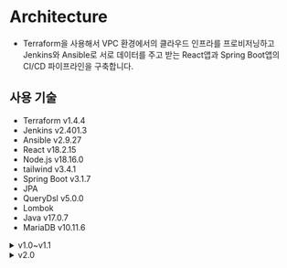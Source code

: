 # Architecture

- Terraform을 사용해서 VPC 환경에서의 클라우드 인프라를 프로비저닝하고 Jenkins와 Ansible로 서로 데이터를 주고 받는 React앱과 Spring Boot앱의 CI/CD 파이프라인을 구축합니다.

## 사용 기술

- Terraform v1.4.4
- Jenkins v2.401.3
- Ansible v2.9.27
- React v18.2.15
- Node.js v18.16.0
- tailwind v3.4.1
- Spring Boot v3.1.7
- JPA
- QueryDsl v5.0.0
- Lombok
- Java v17.0.7
- MariaDB v10.11.6

<details><summary>v1.0~v1.1</summary>
<div markdown="1">

- ![image](./img/architecture.PNG)

## Infrastructure

- 지급받은 크레딧을 활용해 네이버 클라우드 플랫폼에 유료 서비스를 포함한 인프라를 구축했습니다.

- 각 서버의 사양은 동일하게 2xCPU, RAM 8GB, SSD 50GB 운영체제는 CentOS 7.3으로 구성했습니다.

- VPC 환경에서 바스티온 호스트 겸 WS를 퍼블릭 서브넷에 생성하고 같은 서브넷에 CI/CD를 담당할 Jenkins 서버를 생성합니다.

- WAS와 DB를 숨기기 위해 프라이빗 서브넷에 서버를 생성하고 또다른 퍼블릭 서브넷에 생성한 NAT Gateway를 통해 패키지의 설치 등 인터넷이 필요한 경우 인터넷을 사용합니다.

- NAT Gateway는 전용 서브넷을 별도로 생성해야 하기 때문에 퍼블릭 서브넷을 하나 더 생성했습니다.

### ACL Rule, ACG

- 네이버 클라우드 플랫폼은 VPC 환경으로 인프라를 구축할 경우 ACL Rule을 각 서브넷에 반드시 적용해야 합니다.

#### 퍼블릭 서브넷

- 퍼블릭 서브넷은 인터넷을 통한 http, https 접속을 허용하고 로컬 ip로 부터 SSH 접속을 허용합니다. 그리고 인터넷을 통한 젠킨스 접속을 위해 젠킨스의 8080 포트도 접속을 허용합니다.

- 프라이빗 서브넷과의 통신을 위해 아웃바운드 룰은 http, https, SSH 뿐만 아니라 WAS가 실행 될 프라이빗 서브넷의 8080 포트도 허용합니다.

#### 프라이빗 서브넷

- 퍼블릭 서브넷으로부터 SSH를 허용하고 클라이언트와 통신하기 위한 8080 포트도 접속을 허용합니다.

- 아웃바운드 룰은 모든 호스트를 대상으로 모든 포트를 허용해두었습니다.

### ACG

- 각 서브넷에 ACL Rule을 적용한 이후에도 각 서버에 ACG를 맵핑해줘야 합니다. 맵핑된 ACG는 http, https, SSH, 8080 포트를 허용합니다.

## Frontend

- 리액트 라이브러리를 사용해서 구현했습니다.

- 입력받은 텍스트는 state로 저장되고 제출 시 값은 JSON 포맷으로 서버에 전달되어 DB에 저장됩니다.

- 조회 기능은 DB에서 모든 텍스트를 axios를 사용해 배열로 호출한 다음 map 함수를 사용해서 li 태그로 렌더링합니다.

## Backend

- 스프링 부트 프레임워크를 사용해서 구현했습니다.

- JPA를 사용해서 Content 객체와 content 테이블을 맵핑해서 객체를 Entity로서의 역할을 하게 했습니다. 클라이언트로부터 입력받은 텍스트는 JSON 포맷으로 넘어오기 때문에 RequestBody 어노테이션을 사용해서 전달받은 후 DB에 저장합니다.

- 조회 기능은 text 열의 모든 항목을 조회해서 리스트로 만든 후 응답으로 반환합니다.

## CI/CD

- Jenkins에서 파이프라인을 생성하고 레포지토리에 업로드된 Jenkinsfile에 명시된 작업을 수행하게 합니다.

- 이 과정에서 배포 자동화를 위해 Ansible 스크립트를 사용해서 퍼블릭 서버와 프라이빗 서버에 명령을 내립니다.

- 빌드된 아티팩트를 서버에 전달하기 위해 네이버 클라우드 플랫폼의 오브젝트 스토리지에 업로드하고 Ansible 스크립트를 통해 다운로드 받습니다.

- 오브젝트 스토리지를 CLI에서 접근하기 위해서는 AWS CLI가 필요합니다. `--endpoint-url=https://kr.object.ncloudstorage.com` 옵션을 사용해 오브젝트 스토리지에 접근합니다.

- 이것을 Jenkins가 수행하기 위해서는 Jenkins에 `AWS_ACCESS_KEY_ID`, `AWS_SECRET_ACCESS_KEY` 환경 변수를 생성해서 Key를 저장해두어야 합니다.

### 프론트엔드

- 프론트엔드는 `npm install`을 통해 필요한 모듈들을 설치한 후 `npm build`로 빌드를 합니다.

- 빌드 후 `dist` 디렉토리에 있는 아티팩트를 압축하여 오브젝트 스토리지에 업로드합니다.

- Ansible 스크립트는 프론트엔드 서버에 아티팩트를 다운로드해서 CentOS에서 Nginx의 홈 디렉토리인 `/usr/share/nginx/html`에 빌드된 아티팩트를 배포합니다.

### 백엔드

- 스프링부트 앱을 빌드하기 위해서 Jenkins 서버에 스프링부트 버전에 대응되는 Java17이 설치되어 있어야 하고 Gradle이 설치되어 있어야 합니다.

- `gradlew`를 실행시키기 위해 권한을 변경하고 `./gradlew build`를 통해 빌드를 합니다.

- 빌드 후 생성된 jar 파일을 오브젝트 스토리지에 업로드합니다.

- Ansible 스크립트를 통해 jar 파일을 다운로드 받고 이전에 스프링부트 앱이 실행될 포트에 실행중인 프로세스가 있다면 다음과 같은 셸 스크립트를 사용해서 프로세스를 종료하고 새로 다운로드 받은 jar 파일을 실행합니다.

- ![image](./img/replaceserver.PNG)

- `lsof -i :8080 | awk '{print $2} | sed -n '2p'`를 통해 8080 포트에서 실행중인 프로세스의 PID를 가져오고 추가 모드 리디렉션을 통해 pid.txt의 마지막 줄에 PID를 추가합니다.

- `tail -1 pid.txt`를 통해 `pid.txt`의 마지막 줄에 저장된 PID를 환경 변수 `SERVER_PID`에 할당합니다.

- `SERVER_PID`를 호출하고 `kill`명령어를 사용해 실행중인 프로세스를 종료합니다.

- 새로운 jar 파일을 `nohup &` 명령어를 사용해 백그라운드로 실행되게 합니다.

- **_여기서 Ansible은 멱등성을 가지기 때문에 실행까지만 한다면 결과가 달라지지 않는다고 판단해서 위 과정을 제대로 수행하지 못합니다. 그렇기 때문에 SERVER_PID를 출력하도록 해서 이전과 다른 결과를 내는 TASK로 인식하게 해서 배포가 원활히 이루어지도록 합니다._**

### Jenkins

- 리액트 앱 빌드를 위해 필요한 NodeJS 플러그인과 깃허브에 PUSH가 되었을 때 파이프라인이 동작할 수 있도록 Github Integration 플러그인을 설치합니다.

- ![image](./img/credential.PNG)

- 깃허브 레포지토리 접근 권한을 얻기 위해 레포지토리 접근 권한을 가진 토큰을 생성해 Jenkins의 Credential에 등록합니다.

- ![image](./img/trigger.PNG)

- 깃허브 레포지토리에 PUSH되는 항목을 자동 빌드할 수 있도록 파이프라인을 생성할 때 빌드 트리거 항목에 `Github hook trigger for GITScm polling` 항목을 체크합니다.

- ![image](./img/webhook.PNG)

- Github Webhook에 `http://[Jenkins 서버 ip]:[Jenkins 포트]/github-webhook/`와 같이 젠킨스 서버를 등록합니다.

- 파이프라인에 Jenkinsfile의 위치와 브랜치 명을 명시합니다.

- 이제 명시한 브랜치에 PUSH가 이루어지면 배포 자동화 파이프라인이 동작합니다.

- CentOS 7.3에서 `ca-certificates`가 원인인 듯한 젠킨스 레포 등록 에러가 있었는데 CentOS 7.8에서는 에러가 나지 않는 것으로 보아 리눅스 디스트로 버전에 따른 차이가 있는 듯 하다. 그리고 CentOS 7.x에 대한 Jenkins의 지원이 곧 끝나기 때문에 이제는 CentOS 8.x 버전으로 서버를 생성하는 것이 좋을 것 같다.

#### Slack Notification

- Jenkins 파이프라인이 동작할 때 Slack에 메세지를 보냅니다.

- Slack Apps에서 `Jenkins CI` 플러그인을 설치하고 Jenkins에서 Slack Notification 플러그인을 설치합니다.

- Slack에서 발급된 토큰으로 Jenkins Credential을 Github 토큰과 마찬가지로 등록합니다. 이 때 Credential의 종류는 Secret Text입니다.

- Jenkins 관리 -> 설정에서 Slack 항목에 Slack 워크스페이스의 서브 도메인과 토큰을 사용해 연결합니다.

- ![image](./img/slacknotify.PNG)

- ![image](./img/slacknotify2.PNG)

- 위와 같이 연결 테스트를 통해 연결을 확인할 수 있습니다.

- 마지막으로 Jenkinsfile에 각 배포 자동화 단계별로 slackSend 항목에 메세지를 보낼 채널, 메세지를 정의합니다.

- ![image](./img/slacknotify3.PNG)

# 되돌아보며

<details><summary>Architecture</summary>
<div markdown="1">

- 이 레포지토리의 이름을 Architecture라고 지은 것도 목적이 아키텍처의 단계적인 확장이여서 그렇게 지었다. 하지만 후술할 문제들로 인해서 지속적인 확장을 할 수 없게 되었다.

- 지금의 아키텍처도 모두 퍼블릭 서브넷에 퍼블릭 서버로만 생성하던 것보다는 보안 측면에서 더 좋은 방향으로 발전한 것이지만 그래도 목표를 더 높게 잡아서 아쉬움이 많이 남는다.

- ![image](./img/final.PNG)

- 원래 목표로 했던 아키텍처이다. 지금의 형태에서 DB 서버를 따로 분리하는 것, slave DB 서버를 추가하는 것, 백엔드 서버를 추가로 생성하고 로드밸런서를 생성해서 연결하는 것으로 단계적인 확장을 생각했었다.

- 아키텍처 자체에 대해 이전과 다르게 생각하게 된 점이 있다.

- 일반적으로 알려진 모범 사례와 같은 아키텍처가 현업에서 반드시 구축되고 그것에 기반한 서비스가 운영되지는 않는다는 것을 알게 되었기 떄문이다.

- 아키텍처도 결국 요구사항에 맞게 구성되는 것이며 회사마다 심지어 같은 회사일지라도 팀마다 다르다.

- 프론트엔드, 백엔드, 데이터베이스를 한 서버에 배포하고 서버를 여러개 운영하는 곳, 프론트엔드와 BFF를 하나의 서버에 배포하고 스프링 클라우드를 사용해서 API 게이트웨이를 생성해 클라이언트와 통신하면서 마이크로 서비스를 프라이빗으로 숨기는 곳 등 학교 동기들에게 물어보면서 알게 되었다.

- ![image](./img/apigateway.png)

- 엔지니어링도 개발과 마찬가지로 결국 대응인 것 같다. 상황에 맞게 요구사항에 맞게 필요한 아키텍처를 사용하는 것이 중요한 것 아닐까

<div>
</details>

<details><summary>CI/CD</summary>
<div markdown="1">

- 리액트 앱의 CI/CD는 이전에도 해본 것이기 때문에 큰 문제가 없었다. 아니 문제가 있긴 했다.

- 문제는 바로 `package.json`의 경로였다. Jenkins는 파이프라인과 연결된 브랜치를 있는 그대로 workspace에 복사해온다. 그럼 client 디렉토리 안에 `package.json`이 있고 Jenkins는 그 밖에서 `npm install`을 수행하는데 이 문제를 어떻게 해결해야 할 지 처음엔 몰라서 deploy 브랜치를 따로 생성하고 소스코드를 밖으로 꺼내서 PUSH를 했다.

- 마무리를 하기로 마음을 먹은 이후에 알게된 것이지만 `--prefix` 옵션을 통해 `npm` 명령어를 수행할 경로를 지정할 수가 있었다.

- 그렇게 하면 개발자들이 개발을 진행하는 디렉토리 구조 그대로 유지하면서 main 브랜치를 통해 CI/CD 파이프라인을 구축할 수 있다.

- 진짜 문제는 스프링 부트 앱의 CI/CD 였다. 사실 문제라기보다 처음 시도해보는 것이였고 이전 리액트 앱 CI/CD는 정말 최고의 훌륭한 선생님으로부터 배울 수 있었지만 스프링 앱은 좋은 예시를 알 수 없기 때문에 이렇게 하면 될 것이다 라는 추측과 안되는 상황을 해결하기 위한 대응의 연속이었다.

- 리액트 앱과 마찬가지로 빌드 명령을 수행할 때 경로의 문제가 있었다. 그리고 이렇게 하는 것이 맞나? 라는 생각이 가장 강하게 들었던 부분은 JPA에 명시된 데이터베이스 URL에 Entity에 해당하는 테이블이 있어야 빌드가 되기 때문에 Jenkins 서버에 MySQL을 설치하고 똑같은 스키마를 가진 테이블을 생성한 다음 빌드를 했다.

- 데이터베이스 URL을 백엔드 서버에 있는 데이터베이스로 하면 되지 않나 생각했지만 인식을 하지 못했고 이 부분은 후술할 퍼블릭 서버와 프라이빗 서버 간 통신에 대해 아직 명확하게 알지 못하기 떄문에 문제가 무엇인지 어떻게 했어야 하는지 경로 문제와 마찬가지로 제발 누가 알려줬으면 좋겠다는 마음이 간절하다.

<div>
</details>

<details><summary>IaC</summary>
<div markdown="1">

- 사실 인프라의 확장을 포기하게 된 가장 큰 이유가 바로 Terraform이다.

- Terraform state의 유실을 간과하고 git checkout을 반복하며 프론트엔드와 백엔드 코드를 수정하다보니 이미 Terraform은 생성된 리소스들의 정체를 잊어버렸다.

- 처음 Terraform 강의를 들을 때 가장 강조되었던 것이 Terraform backend였는데 활용 방법에만 집중해서 이런 상황이 생기지 않았나 싶다.

- 만약 Terraform만이라도 WSL 우분투에서 진행해서 리소스를 계속 인식할 수 있게 되었더라면 혹은 도커 컨테이너 내에서 작업을 했다면 이런 상황을 피할 수 있었을텐데 아쉬움이 많이 남는다.

- 이 부분도 마무리하면서 찾아보니 state 파일을 서로 공유하고 인프라를 계속 프로비저닝 할 수 있게 S3 버킷과 같은 원격 저장소에 업로드해서 공유하는 방식을 채택한다고 한다.

- 어떤 리소스를 추가했는지 아니면 수정했는지에 따라 깃 브랜치 전략에서 feature를 세분화해서 브랜치를 생성하듯이 각 state 파일을 업로드해서 관리를 하는 것 같다.

- ```
  terraform {
    backend "s3" {
        bucket         = "tf101-apne2-tfstate"
        key            = "terraform101/iam/terraform.tfstate"
        region         = "ap-northeast-2"
        encrypt        = true
        dynamodb_table = "terraform-lock"
    }
  }
  ```

- state의 유실은 만약 내가 실제 프로젝트를 운영 중에 일어났다면 아찔했을 것 같다. 그래도 큰 실수를 통해 나아가야할 방향을 알게 되었다면 오히려 더 좋은 일이라고 생각한다.

<div>
</details>

<details><summary>Automation</summary>
<div markdown="1">

- 이번에 가장 절실히 중요성을 꺠달은 부분이 자동화이다. 처음 CI/CD를 구축할 때 서버를 생성하고 Nginx의 설치나 Jenkins의 설치를 Ansible 스크립트를 통해 하는 이유를 알지 못했다.

- 중요성을 깨달았던 이유는 CI/CD 파이프라인 구축이 완료되어가던 시점에 Jenkins 서버를 통째로 날렸기 때문이다.

- 이유는 이전에 Ansible을 설치할 때 pip를 사용해서 설치를 했고 CentOS에 기본으로 설치된 파이썬 2.7버전과 pip로는 Ansible을 설치할 수 없어서 파이썬 3.x 버전을 설치해서 Ansible을 설치했다.

- 비슷한 사례를 많이 봤는데 이렇게 하면 yum이 에러가 발생한다. 파이썬의 버전 문제 때문이다.

- yum으로 MySQL을 설치하려다가 에러가 발생했고 실수로 yum을 삭제하는 대참사가 일어난다. rpm으로 MySQL을 설치하거나 yum을 설치하거나 하려고 했으나 설치하는 방법도 찾을 수가 없었다.

- 결국 눈물을 머금고 Jenkins 서버를 새로 구성하기로 결심했는데 이 때 내가 서버를 구성하는 Ansible 스크립트를 가지고 있어서 자동화가 가능했다면 이런 상황에 대응할 수 있었겠다는 생각이 들었다.

- 이것을 더 확장시키면 프로젝트가 진행되면서 추가로 서버를 구성해야할 때도 서버를 생성하고 그 서버에 접속해서 하나하나 설치를 하는 것보다 Terraform도 재사용 가능하도록 코드를 작성하고 생성된 서버에 필요한 구성을 자동화 스크립트를 통해 빠르게 진행하는 것이 내가 해야할 업무인 것이다.

- 이것이 자동화의 의의이며 자동화 스크립트는 서버를 다시 구성해야 하는 문제가 발생했을 때 내가 대응할 수 있는 자산이라고 생각했다.

- 그동안 코드를 웬만해서는 재사용하지 않고 0부터 다시를 스스로 강조했다. 이유는 생각을 많이 하고 이전에는 보이지 않았던 것을 찾아내기 위해서이다.

- 이제는 재사용 가능한 코드의 중요성을 생각하면서 밸런스를 맞춰야 할 것 같다.

- ```yaml
  - name: "Create Jenkins Server"
    gather_facts: false
    hosts: all
    become: true
    tasks:
        - name: "yum update"
            yum:
                name: '*'
                state: latest
        - name: "Install epel-release and Java for Jenkins"
            yum:
                name:
                  - epel-release
                  - java-11-openjdk
                state: present
        - name: "wget Jenkins repo"
            shell:
                cmd: "wget -O /etc/yum.repos.d/jenkins.repo https://pkg.jenkins.io/redhat-stable/jenkins.repo"
        - name: "import Jenkins repo key"
            shell:
                cmd: "rpm --import https://pkg.jenkins.io/redhat-stable/jenkins.io.key"
        - name: "Install Jenkins"
            yum:
                name: jenkins
                state: present
        - name: "Start Jenkins"
            shell:
                cmd: "systemctl start jenkins"
  ```
- Jenkins 서버 구성을 위한 스크립트는 위와 같이 작성할 수 있을 것이다. 하지만 아직 빌드를 위한 Java17 설치와 gradle의 설치 그리고 gradle home의 환경변수 등록 스크립트를 어떻게 자동으로 실행시킬 것인지 또한 방법을 계속 찾아봐야 한다.

- 앞으로 계속 인프라를 구축하고 CI/CD를 구축하고 개발을 진행할 것이기 때문에 Jenkins 외에 다른 서버 구성들 또한 스크립트를 통해 자동화할 수 있도록 개선할 생각이다.

- 이 부분을 Ansible이 아닌 Terraform을 통해서 대신할 수 있는 듯 하다. 위에서 문제점으로 생각했던 서버를 생성할 때 그 서버에 설정을 하기 위한 스크립트를 실행시키도록 할 때 Ansible을 사용하면 전달의 방법이 떠오르지 않았는데 Terraform의 provisioner를 사용해서 AWS configure 등의 작업을 수행할 수 있을 것 같다.

<div>
</details>

<details><summary>Why Docker?</summary>
<div markdown="1">

- 도커를 사용해야 할 이유는 차고 넘친다. 그리고 절실히 느끼기도 했다.

- 위에서 서술한 바와 같이 나는 자동화를 통해 일관된 결과를 발생시켜야 한다. 도커는 그 역할을 수행하기에 최적의 기술이다. 도커를 사용하면 도커 이미지가 미리 준비되어 있으니 일관된 결과를 효율적으로 만들어낼 수 있다.

- 왜 도커를 사용하는지 도커를 사용하면 좋은 점이 무엇인지 직접 느끼고 깨달았다는 점도 아주 큰 수확이다. 앞으로의 방향을 정하는 데에 도움이 되었기 때문이다.

<div>
</details>

<details><summary>Nginx</summary>
<div markdown="1">

- 가장 괴롭게 만들었던 것이 Nginx Reverse Proxy이다.

- 구글링으로 해결이 되지 않아서 현업에 있는 대학 동기들과 다른 현업 개발자들에게 자문을 구했다. 일단 논리는 간단하다.

- 퍼블릭 서버에서 리액트 앱은 요청을 자신이 동작하는 ip와 포트로 요청을 보낸다.

- Nginx는 해당 포트로 오는 요청을 프라이빗 서버의 스프링 부트 앱이 실행중인 포트로 보낸다.

- 하지만 Nginx의 configure 파일들을 수정하고 재시작하면 Nginx가 실행되지 않는 오류가 계속 발생했다.

- `journalctl -xe` 명령어로 오류를 확인하더라도 어떤 문제인지 왜 오류가 나는지 알 수가 없으니 이후에 내가 맡아야 할 업무에 이런 오류를 해결하는 트러블 슈팅도 포함되어 있을텐데 나도 누가 해결해줬으면 하는 마음이였다.

- 하지만 Nginx를 배포에 사용하는 것 외에 활용하는 것도 이번이 처음이였으니 동작하는 방식 그리고 configure 하는 방법에 대해 앞으로 숙지하면 되는 것이다.

- 그리고 숙지한 이후에 Nginx의 configure 파일도 동작 결과를 미리 알고 작성해둔다면 WS를 더 빨리 구성해서 팀에 도움이 될 수 있을 것 같다.

- 인프라의 확장이 목적이지만 우선 앱이 잘 동작해야 하는데 이부분 때문에 해당 목적을 이루지 못한 점도 많이 아쉽다.

- 두 서버 간 통신을 Nginx를 통해 해결했어야 하는게 맞는지 코드의 문제인지 퍼블릭 서버와 프라이빗 서버의 통신에 있어서 근본적으로 불가능한 부분이 있는 것인지 모르겠다. 이 부분도 정말 누가 알려줬으면 하는 마음이 간절하다.

<div>

</details>

<details><summary>보안성</summary>
<div markdown="1">

- 프라이빗 서브넷을 구축하고 그 안에 DB와 WAS를 두려고 했던 것도 보안성 측면에서 더 나은 인프라를 구축하려고 한 것은 맞다.

- 그렇다고 보안을 크게 생각하고 한 것은 아니였다. 학교에서 네트워크 강의를 들을 때도 보안에 대한 내용은 항상 생략되었고 간과한 부분 중 하나이다.

- ![image](./img/bruteforce1.PNG)

- ![image](./img/bruteforce2.png)

- 퍼블릭 서버인 Jenkins 서버와 WS에 SSH 브루트포스 공격이 있었다. 실제로 서버를 공격할 의도로 일어난 것인지 알 수는 없지만 보안성의 향상에 대해 생각해보게 되는 좋은 일이였다.

- 이 문제에 대해 어떻게 해결할 수 있을까에 대한 해답은 우선 더이상 간단한 비밀번호를 사용하지 않는 것이다. 비밀번호가 복잡해서 사용이 불편하다면 SSH 키를 등록해서 비밀번호 없이 접속하면 된다.

- 그리고 서버 내에서 SSH 접속에 일정 횟수 이상 실패할 경우 접속을 차단하는 방법이 있다면 퍼블릭 서버를 보호하는 좋은 방법이 될 것 같다.

- 이외에도 인프라 전체의 보안에 대해 그리고 마지막 학기 정보보호와 보안 기초 수업에서 대표적인 공격과 그 대응 방법에 대해 숙지하고 적용할 수 있는 부분이 있는지 생각해보기로 했다.

<div>
</details>

<details><summary>버전 관리</summary>
<div markdown="1">

- 오픈 소스 수업에서 직접 Git Flow로 협업하는 연습을 하고 브랜치 관리를 많이 연습했다. 내가 잘 하고 싶은 부분이기도 했기 때문에 성실히 임했다.

- 그래서 어느정도 충분히 잘 이행할 수 있을 것이라고 생각했다. 하지만 예상치 못한 부분에서 수정이 필요할 경우 develop으로의 병합과 전체 버전 관리 상황에 대해 놓치게 되었다.

- 내가 수정할 부분에 대해 이런 브랜치를 이 브랜치의 이 부분을 기점으로 해야겠다 같은 생각을 오류가 발생한 상황에 침착하게 할 수 있어야 한다.

- 그리고 다른 공개 레포지토리들을 살펴봤다. 생각했던 것 보다 훨씬 더 많은 브랜치를 만들어서 협업을 하고 긴밀한 협업을 위해 생각 이상으로 전체 개발 상황에 대한 소통이 필요한 것 같다.

<div>
</details>

<details><summary>좋았던 점들</summary>
<div markdown="1">

- 첫번째로 좋은 점은 내가 어떤 엔지니어가 되어야 할 지에 대해 생각하게 된 점이다.

- 이전까지는 기술의 숙련, 문제 해결 능력과 대응 능력 그리고 컴퓨터 과학에 기반해서 생각할 수 있는 능력을 키우기 위한 과정에 집중했다면 이제는 그 능력을 어떤 방향으로 사용하고 더 키워나갈 것인지를 생각하게 된 것 같다.

- 희망하는 포지션을 확정했다는 말과 같은 것 같다.

- 조금 더 풀어서 이야기하면 프론트엔드 개발자를 목표로 시작해서 부족한 코딩 스킬과 컴퓨터 과학을 채우기 위해 희망 포지션을 완전히 지운 채로 공부를 하다가 내가 임하는 마음이 편하고 의욕이 더 생기는 분야를 찾게되고 그 분야의 멘토를 만나 더 확신을 가지고 그 포지션의 실무를 맡기 위해 벽을 넘는 과정을 계속하고 또 하나의 벽을 넘은 다음 마무리하며 지난 시간을 되돌아보는 것이 가장 좋았던 점이다.

<div>
</details>

<details><summary>앞으로의 방향</summary>
<div markdown="1">

- 어떤 기술을 사용해서 프로젝트를 진행할 것인지는 명확하다. 컨테이너, 컨테이너 오케스트레이션, 모니터링 구축을 키워드로 진행할 것이다.

- 지금까지 공부를 하면서 항상 사용하는 이유가 명확하지 않은데 직업 훈련과 같이 기술을 익히는 것에 거부감을 느껴왔다. 아무런 동기부여가 되지 않고 억지로 하려고 하면 오히려 피하게 되고 교과서를 더 찾게 되었다.

- 하지만 이제는 나에게 명확한 이유가 생겼기 때문에 물 흐르듯 도전을 계속하면 될 것 같다.

- 그리고 개발에 대해서도 생각이 더 넓어졌다. 개발을 위한 기술의 습득 이상으로 중요한 부분은 도메인인 것 같다.

- 모두가 똑같이 C언어로 시작해서 자신이 좋아하는 과목과 개발 언어, 프레임워크를 찾아간다. 이후 개발자로 그리고 엔지니어로 삶을 이어나간다면 사업 분야에 따라서 도메인에 따라서 더 세분화되고 전문화 되지 않을까. 커머스 업계에 있는 사람이라면 커머스 관련 도메인을 개발하고 그것에 능숙한 사람이다. 그리고 커머스 서비스를 위한 아키텍처가 있을 것이고 그 업계에서 일하는 방식이 있을 것이다.

- 다양한 도메인을 사이드 프로젝트 챌린지를 통해서라도 접해보는 것도 좋을 것 같고 이런 생각이 이 직업을 택한 사람으로서 가지고 있어야할 생각인 것 같다.

<div>
</details>

<div>
</details>

<details><summary>v2.0</summary>
<div markdown="1">

- 이중화된 3-tier 아키텍처를 구축하고 페이징 기능을 포함한 Todolist를 구현해서 배포합니다.

-![image](./img/v2.0.PNG)

# Infrastructure

- Terraform을 사용해서 Route53 도메인 호스팅 영역을 생성하고 ACM 인증서를 생성한 다음 인증을 통해 외부에서 HTTPS 접속이 가능하도록 합니다.

- 외부에서 HTTPS로 접속 가능한 이중화된 WS를 타겟으로 하는 L7 로드밸런서를 생성합니다. 그 로드밸런서의 엔드포인트에 `www` 서브 도메인을 주고 서비스의 엔트리 포인트 역할을 하게 합니다.

- 내부에도 L7 로드밸런서를 생성해서 WS로부터 오는 요청을 이중화된 WAS로 포워딩하도록 해서 부하 분산을 가능하게 합니다.

- 데이터베이스 서버를 직접 구축하지 않고 AWS RDS를 사용해서 구축합니다. DB 서버는 보안을 위해 빌드를 위한 젠킨스 서버와 서비스 동작을 위한 WAS의 3306 연결 외에는 허용하지 않습니다.

- Jenkins, WS, WAS 인스턴스의 초기 구축을 모두 스크립트를 통한 EC2 user data로 자동화합니다.

-

<details><summary>이전 버전의 문제점과 해결 과정</summary>
<div markdown="1">

# 문제점 파악

- 우선 지난번에 프로젝트를 진행했을 때 문제점이라고 생각했던 점은 Nginx의 리버스 프록시였다. 하지만 그 문제가 아니라는 것을 알아냈다.

- 문제는 Spring App 자체에 있었다. 트래픽이 온전히 전달이 되는지 안되는지 확인이 되지 않아서 좌절했지만 백엔드 개발 자체의 문제라면 코드를 수정해서 고치면 그만이다.

- 그때 배포된 스프링 앱에 문제가 있는 것인지 확인하려고 WS의 80번 포트로 WAS의 8080 포트를 불러와서 확인했을 때 405 에러가 뜬 스프링 화이트 라벨 에러 페이지를 확인했었다. 이 부분이 지금 다시 확인해보니 로컬에서도 똑같이 발생한다. 그때는 로컬에서는 멀쩡했던 것으로 기억하는데...

- 그리고 프로젝트를 마치고 면접을 본 후 몇달동안 인프라 측면에서의 해결법은 충분히 얻었다. 이제 App만 제대로 작동시키면 된다! 화이팅!!

- Spring App의 리팩토링을 1순위로 하고 그 후 CRUD 추가 구현, 프론트엔드에서도 React로 CRUD 요청을 보내도록 한다.

- 아키텍처는 바로 이중화된 3-tier로 방향을 잡는다. 완성되고 온전히 동작을 한다면 그 다음 v3.0으로 쿠버네티스 클러스터로 넘어가자.

# 중간 후기

- 회고는 좀만 미루고 일단 계획부터 남겨 두자고

- 개발이 완료된 상태인데 문제는 지금 만들어둔 토폴로지대로 인프라를 구축했을때 App이 모두 정상적으로 동작을 할 것인가이다.

- 일단은 Terraform을 사용해서 구축을 시도한다. 이 부분도 Terraform으로는 처음 생성해보는 리소스 생성이 원활하지 않으면 콘솔에서 해결한다.

- S3를 사용하던 어떤 방법이던 일단 배포는 직접 한다. 동작 확인이 우선이고 CI/CD의 구축은 크게 수정할 사항이 없고 구축이 되어있기 때문이다.

- 동작이 모두 확인되면 그때 CI/CD 파이프라인을 구축한다. 개선이 필요한 부분이 있으면 개선한다. Jenkins + Ansible을 그대로 사용할 것이다.

- ALB의 HealthCheck는 Get 요청으로 오는데 그 Get 요청에 200을 보낼 API를 추가로 개발해야 한다.

# 서버 인스턴스 구성 자동화

- 이전부터 완전히 성공하고 싶었던 Jenkins 서버 구축 자동화

- java를 바이너리로 받을 경우 Jenkins에서 폰트 에러가 발생한다.

- 해결책은 amazon 2023 ami로 결정했기 때문에(큰 이유는 없다.) dnf를 사용해서 아마존이 제공하는 레포지토리에서 java 11을 설치하고 젠킨스를 설치한 다음 11버전을 rpm으로 설치한다.

- 그리고 젠킨스 설치를 위한 GPG 키도 젠킨스 공식 홈페이지에서 가장 최근에 업데이트해서 공개한 것으로 교체해야 한다.

- User Data로 Jenkins를 구축한 이유는 서버에 SSH하지 않고 완전히 자동화해서 바로 사용할 수 있도록 하고 싶었기 때문이다.

- 그런데 스크립트의 양이 많아질수록 적용되는 속도가 많이 느려지는 것 같다.

- 이후 SSH키의 S3 업로드나 Jenkins 초기 비밀번호의 S3 업로드도 자동화하려고 했지만 aws configure이 필요하고 그 부분을 해결하려면 결국 이 레포지토리에 AWS 접근 키가 노출되어야 할 것 같아서 서버 구성의 자동화에서 이번엔 만족하려고 한다.

- 그래도 SSH를 젠킨스 서버로 해야 하는건 아쉽긴 하다...

- 이후에 ACM 적용까지 끝나면 DNS 레코드로 엔트리 포인트 LB를 Terraform으로 등록해보자.

- dnf로 바로 자바 17이 설치가 가능한 것 같으니 그걸로 변경해보자 다시

# 새로 마주한 문제

- HTTPS로 접속하면 Client -> Server도 HTTPS여야 한다.

- HTTP로 다시 변경하기 OR HTTPS가 가능하도록 추가 설정

- 일단 HTTP로 변경하고 요청이 잘 가는지 전체 동작이 원활한지 확인이 우선이니까 이걸 최우선으로 한다.

- 요청이 전달이 되지 않는데 클라이언트쪽에서 추가적인 구현이 필요한 것인지 내부 LB가 전달을 하지 못하는 것인지는 모르겠다.

- 우선 오늘의 수확은 HTTPS로 사용자가 엔트리 포인트로 접속했다면 내부에서의 모든 요청도 HTTPS로 이루어져야 한다.

- 백엔드 서버는 테스트, 빌드, 실행 모두 정상적으로 동작한다.

- 요청이 전달되지 않는 부분은 모두 Nginx의 리버스 프록시로 해결이 되었다고 하는데 이런 경우에 WAS의 URL을 지정해서 직접 요청을 보낸다면 괜찮겠지만 WAS의 이중화를 위해 내부에 로드 밸런서를 사용한 경우 어떻게 해야할 지 잘 모르겠다.

- 생각했던 것은 프론트엔드 -> 로드밸런서의 80으로 HTTP -> 로드밸런서가 WAS의 8080으로 포워딩 -> WAS는 8080으로 요청을 받아서 처리 였는데 인프라 면에서는 이것이 맞는 것 같은데 이번에도 프로덕트 내의 코드상의 문제인 것 같다.

- 그리고 서버에 SSH를 하는 것을 최대한 피하는 그러니까 구축과 구현 단계에서 서버 자체에 접속해서 해결하기보다 매번 동일한 결과를 낼 수 있도록 자동화해서 빠르게 요구에 대응할 수 있도록 하려고 했으나 꼭 반드시 그래야 할 문제는 아닌 것 같다.

- 인스턴스 내부에서 문제를 해결하는 경우는 항상 있기 때문에 지금만큼의 자동화도 나쁘지않은 것 같다.

</div>
</details>

# 되돌아보며

<details><summary>이전 버전의 문제점과 해결 과정</summary>
<div markdown="1">

</div>
</details>

<div>
</details>
